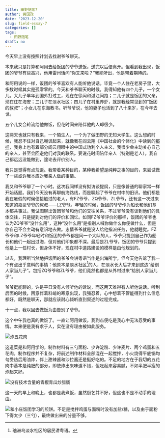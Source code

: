 ```yaml
---
title: 田野随笔7
author: 黄国政
date: '2023-12-20'
slug: field-essay-7
categories: []
tags:
  - 田野随笔
draft: no
---
```


<!--more-->

今天早上没有按照计划去找谢爷爷聊天。

本来我只是打算和阿用去给饭团的爷爷送饭，送完以后便离开。但看到我出现，饭团的爷爷有些高兴，他用雷州话问“你又来啦？”我能听出，他是带着期待的。

和阿用说的一样，饭团的爷爷喜欢有人能听他说话。毕竟一个人住在老房子里，大多数时候其实是孤零零的。今天和爷爷聊天的时候，我得知他有四个儿子，一个女儿。大儿子早年到国外打过工，现在在徐闻和湛江间跑；二儿子就是饭团的父亲，现在住在海安；三儿子在淡水社区；四儿子在村里养虾，就是我经常见到的“饭团的叔叔”；小女儿在东海教书。听爷爷说，他的妻子也活到了八十来岁，在今年去世。

五个儿女会轮流给他做饭，但花时间来陪伴他的人却很少。

这两天也就只有我来，一个陌生人，一个为了做田野的无知大学生。这么想的时候，我忍不住对自己嘲讽起来，就像我在阎云翔《中国社会的个体化》中读到的[那样](https://guozheng.rbind.io/posts/2023/10/individualization-of-chinese-society/)，我身上也有着部分阎云翔眼中的中国式功利个人主义，我很少会主动关心自己的亲人，甚至会回避他们对我的联系。要说花时间陪伴亲人（特别是老人），我自己都远远没能做到，遑论去评价别人。

我只是觉得有点荒诞。我带着某种目的，某种我希望是纯粹之事的目的，来尝试做了一些或许我本应对我亲人做的事情。

我又和爷爷聊了一个小时。这次我同样没有拟访谈提纲，只是像普通的聊家常一样开始话题。我们今天没有再聊航海路线，而是聊起了爷爷在村中的旧识。他们都是我在暑假的时候便接触过的老人，有FZ爷爷、ZQ爷爷、ZL爷爷，还有这一次过来知道的嘉豪爷爷的叔叔——LZ爷爷。年轻的时候，饭团的爷爷作为船长和他们基本都共事过。我试图聊出饭团爷爷和他们的交往关系，不过爷爷没有谈到他们的具体交往，只是提到对他们的评价和回忆。如同FZ爷爷评价的那样，饭团的爷爷也认为ZQ爷爷“没什么用”，这种“没什么用”是指别人喊你做什么你便做什么，但是你自己不会主动有意识地去做。忠情爷爷就是没人给他指派任务，他就睡觉。FZ爷爷和LZ爷爷年轻时和饭团的爷爷都是同一个大队的人，爷爷只提到自己作为船长和他们一起出过海，但对他们印象都不深。最后是ZL爷爷，饭团的爷爷只提到他是上一任村长，但身体不好，现在村中道路建设的模样是由他规划的。

过去，我理所当然地把饭团的爷爷会讲粤语当作是出海所学，但今天他告诉了我一个有点出乎意料的事情：他原本是淡水社区[^danshui]的人，在淡水长大后才来到这边“给别人家当儿子”。包括ZQ爷爷和ZL爷爷，他们竟然也都是从外村过来“给别人家当儿子”。

[^danshui]: 硇洲岛淡水社区的居民讲粤语。

爷爷挺能聊的，许是平日没有人倾听他的诉说，而这两天难得有人听他说话。听到后面的时候，困意伴着料峭的寒意出现，我强忍着，心中想着不管能得到什么信息都好，既然是聊天，那就应该耐心倾听直到叙述的过程完成。

十一点，我以回去做饭为由告别了爷爷。

这个中午我也真的做饭了。一直让阿用做饭，我到点便吃是我心中无法忍受的事情。本来便是我有求于人，实在没有理由被如此服务。

![炸五花肉](/images/posts/2023/12/12-21-lunch1.jpg)

这道菜是和阿用学的，制作材料有三勺面粉、少许淀粉、少许麦片、两个鸡蛋和五花肉，制作程序并不复杂，将前述制作材料全部混在一起搅拌，小火烧得平底锅均匀受热后用油炸，伴上甜辣酱和沙拉酱还是挺好吃的。不足的地方在于我切的五花肉中基本是纯肥的部分，即使炸出来味道不错，但吃起来容易腻，不如半肥半瘦的炸起来好。

![没有技术含量的青椒青瓜炒腊肠](/images/posts/2023/12/12-21-lunch2.jpg)

这一天的早上和晚上，也都是我煮饭，虽然厨艺并不好，但这也不是不动手的理由。

![和小庄饭团学习的煎饼。不足是搅拌鸡蛋与面粉时没有加盐/糖，以及由于面粉下得太少（三勺），最终做出来的分量不够。](/images/posts/2023/12/12-21-dinner.jpg)